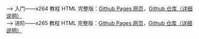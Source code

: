 --> 入门——x264 教程 HTML 完整版：[Github Pages 网页](https://iavoe.github.io/x265-web-tutorial/HTML/index.html)，[Github 仓库（详细说明）](https://github.com/iAvoe/x265-web-tutorial)<br>
--> 进阶——x265 教程 HTML 完整版：[Github Pages 网页](https://iavoe.github.io/x265-web-tutorial/HTML/index.html)，[Github 仓库（详细说明）](https://github.com/iAvoe/x265-web-tutorial)